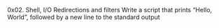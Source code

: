  0x02. Shell, I/O Redirections and filters 
 Write a script that prints “Hello, World”, followed by a new line to the standard output
